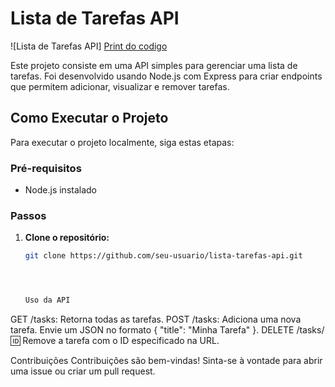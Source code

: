# Lista de Tarefas API

![Lista de Tarefas API] [Print do codigo](imagem_2023-12-04_195407549.png)


Este projeto consiste em uma API simples para gerenciar uma lista de tarefas. Foi desenvolvido usando Node.js com Express para criar endpoints que permitem adicionar, visualizar e remover tarefas.

## Como Executar o Projeto

Para executar o projeto localmente, siga estas etapas:

### Pré-requisitos

- Node.js instalado

### Passos

1. **Clone o repositório:**

   ```bash
   git clone https://github.com/seu-usuario/lista-tarefas-api.git




   Uso da API
GET /tasks: Retorna todas as tarefas.
POST /tasks: Adiciona uma nova tarefa. Envie um JSON no formato { "title": "Minha Tarefa" }.
DELETE /tasks/:id: Remove a tarefa com o ID especificado na URL.

Contribuições
Contribuições são bem-vindas! Sinta-se à vontade para abrir uma issue ou criar um pull request.
